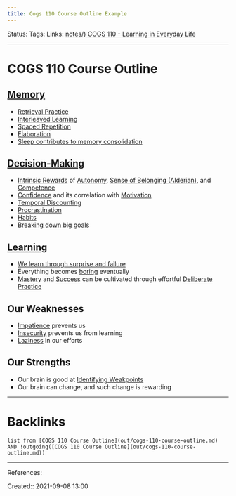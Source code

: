```yaml
---
title: Cogs 110 Course Outline Example
---
```

Status: 
Tags: 
Links: [notes/) COGS 110 - Learning in Everyday Life](None)
___
# COGS 110 Course Outline
## [Memory](out/memory.md)
- [Retrieval Practice](out/retrieval-practice.md)
- [Interleaved Learning](out/interleaved-learning.md)
- [Spaced Repetition](out/spaced-repetition.md)
- [Elaboration](out/elaboration.md)
- [Sleep contributes to memory consolidation](out/sleep-contributes-to-memory-consolidation.md)
## [Decision-Making](out/decision-making.md)
- [Intrinsic Rewards](out/intrinsic-rewards.md) of [Autonomy](out/autonomy.md), [Sense of Belonging (Alderian)](out/sense-of-belonging-alderian.md), and [Competence](out/competence.md)
- [Confidence](out/confidence.md) and its correlation with [Motivation](out/motivation.md)
- [Temporal Discounting](out/temporal-discounting.md)
- [Procrastination](out/procrastination.md)
- [Habits](out/habits.md)
- [Breaking down big goals](out/breaking-down-big-goals.md)
## [Learning](out/learning.md)
- [We learn through surprise and failure](out/we-learn-through-surprise-and-failure.md)
- Everything becomes [boring](out/boredom.md) eventually
- [Mastery](out/kindle-highlights/mastery.md) and [Success](out/success.md) can be cultivated through effortful [Deliberate Practice](out/deliberate-practice.md)
## Our Weaknesses
- [Impatience](out/impatience.md) prevents us 
- [Insecurity](out/insecurity.md) prevents us from learning
- [Laziness](out/laziness.md) in our efforts
## Our Strengths
- Our brain is good at [Identifying Weakpoints](out/identifying-weakpoints.md)
- Our brain can change, and such change is rewarding
___
# Backlinks
```dataview
list from [COGS 110 Course Outline](out/cogs-110-course-outline.md) AND !outgoing([COGS 110 Course Outline](out/cogs-110-course-outline.md))
```
___
References:

Created:: 2021-09-08 13:00
